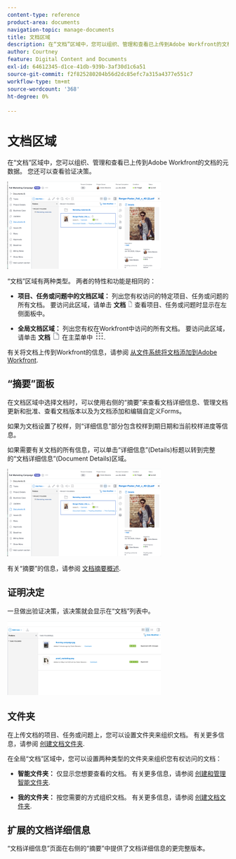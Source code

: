 ```yaml
---
content-type: reference
product-area: documents
navigation-topic: manage-documents
title: 文档区域
description: 在“文档”区域中，您可以组织、管理和查看已上传到Adobe Workfront的文档的元数据。 您还可以查看验证决策。
author: Courtney
feature: Digital Content and Documents
exl-id: 64612345-d1ce-41db-939b-3af30d1c6a51
source-git-commit: f2f825280204b56d2dc85efc7a315a4377e551c7
workflow-type: tm+mt
source-wordcount: '368'
ht-degree: 0%

---
```


# 文档区域

在“文档”区域中，您可以组织、管理和查看已上传到Adobe Workfront的文档的元数据。 您还可以查看验证决策。

![](assets/documents-area-v2-350x199.png)

“文档”区域有两种类型。 两者的特性和功能是相同的：

* **项目、任务或问题中的文档区域：** 列出您有权访问的特定项目、任务或问题的所有文档。 要访问此区域，请单击 **文档** ![](assets/document-icon-12x14.png) 查看项目、任务或问题时显示在左侧面板中。

* **全局文档区域：** 列出您有权在Workfront中访问的所有文档。 要访问此区域，请单击 **文档** ![](assets/document-icon.png) 在主菜单中 ![](assets/main-menu-icon.png).

有关将文档上传到Workfront的信息，请参阅 [从文件系统将文档添加到Adobe Workfront](../../documents/adding-documents-to-workfront/add-documents-from-file-system.md).

## “摘要”面板

在文档区域中选择文档时，可以使用右侧的“摘要”来查看文档详细信息、管理文档更新和批准、查看文档版本以及为文档添加和编辑自定义Forms。

如果为文档设置了校样，则“详细信息”部分包含校样到期日期和当前校样进度等信息。

如果需要有关文档的所有信息，可以单击“详细信息”(Details)标题以转到完整的“文档详细信息”(Document Details)区域。

![](assets/documents-area-v2-350x199.png)

有关“摘要”的信息，请参阅 [文档摘要概述](../../documents/managing-documents/summary-for-documents.md).

## 证明决定

一旦做出验证决策，该决策就会显示在“文档”列表中。

![](assets/proof-decision---doc-list-350x168.png)

## 文件夹

在上传文档的项目、任务或问题上，您可以设置文件夹来组织文档。 有关更多信息，请参阅 [创建文档文件夹](../../documents/organizing-documents/create-documents-folder.md).

在全局“文档”区域中，您可以设置两种类型的文件夹来组织您有权访问的文档：

* **智能文件夹：** 仅显示您想要查看的文档。 有关更多信息，请参阅 [创建和管理智能文件夹](../../documents/organizing-documents/create-manage-smart-folders.md).

* **我的文件夹：** 按您需要的方式组织文档。 有关更多信息，请参阅 [创建文档文件夹](../../documents/organizing-documents/create-documents-folder.md).

## 扩展的文档详细信息

“文档详细信息”页面在右侧的“摘要”中提供了文档详细信息的更完整版本。
